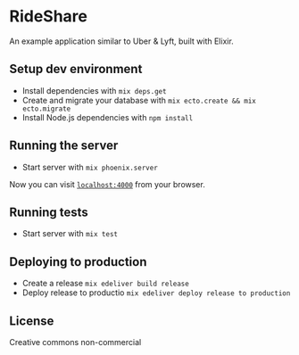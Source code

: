# RideShare

An example application similar to Uber & Lyft, built with Elixir.

## Setup dev environment

  * Install dependencies with `mix deps.get`
  * Create and migrate your database with `mix ecto.create && mix ecto.migrate`
  * Install Node.js dependencies with `npm install`

## Running the server

  * Start server with `mix phoenix.server`

Now you can visit [`localhost:4000`](http://localhost:4000) from your browser.

## Running tests

  * Start server with `mix test`

## Deploying to production

  * Create a release `mix edeliver build release`
  * Deploy release to productio `mix edeliver deploy release to production`

## License

Creative commons non-commercial
